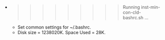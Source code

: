 * >>>>>>>>> Running inst-min-con-cld-bashrc.sh ...
  * Set common settings for ~/.bashrc.
  * Disk size = 1238020K. Space Used = 28K.
